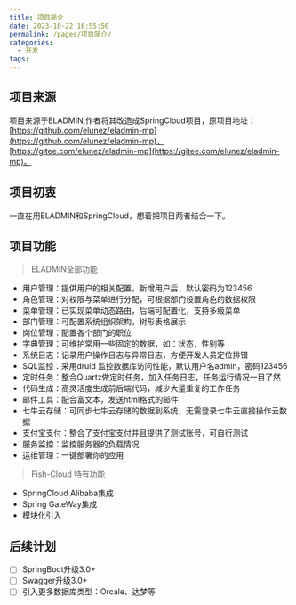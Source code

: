 ```yaml
---
title: 项目简介
date: 2023-10-22 16:55:50
permalink: /pages/项目简介/
categories:
  - 开发
tags:
---
```

## 项目来源
项目来源于ELADMIN,作者将其改造成SpringCloud项目，原项目地址：[https://github.com/elunez/eladmin-mp](https://github.com/elunez/eladmin-mp)、[https://gitee.com/elunez/eladmin-mp](https://gitee.com/elunez/eladmin-mp)。
## 项目初衷
一直在用ELADMIN和SpringCloud，想着把项目两者结合一下。
## 项目功能

> ELADMIN全部功能
- 用户管理：提供用户的相关配置，新增用户后，默认密码为123456  
- 角色管理：对权限与菜单进行分配，可根据部门设置角色的数据权限  
- 菜单管理：已实现菜单动态路由，后端可配置化，支持多级菜单  
- 部门管理：可配置系统组织架构，树形表格展示  
- 岗位管理：配置各个部门的职位  
- 字典管理：可维护常用一些固定的数据，如：状态，性别等  
- 系统日志：记录用户操作日志与异常日志，方便开发人员定位排错  
- SQL监控：采用druid 监控数据库访问性能，默认用户名admin，密码123456  
- 定时任务：整合Quartz做定时任务，加入任务日志，任务运行情况一目了然  
- 代码生成：高灵活度生成前后端代码，减少大量重复的工作任务  
- 邮件工具：配合富文本，发送html格式的邮件  
- 七牛云存储：可同步七牛云存储的数据到系统，无需登录七牛云直接操作云数据  
- 支付宝支付：整合了支付宝支付并且提供了测试账号，可自行测试  
- 服务监控：监控服务器的负载情况  
- 运维管理：一键部署你的应用
> Fish-Cloud 特有功能
- SpringCloud Alibaba集成
- Spring GateWay集成
- 模块化引入
## 后续计划
- [ ] SpringBoot升级3.0+
- [ ] Swagger升级3.0+
- [ ] 引入更多数据库类型：Orcale、达梦等
